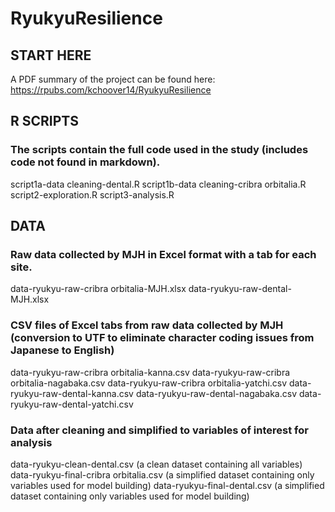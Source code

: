 # RyukyuResilience

## START HERE
A PDF summary of the project can be found here: https://rpubs.com/kchoover14/RyukyuResilience

## R SCRIPTS
### The scripts contain the full code used in the study (includes code not found in markdown).
script1a-data cleaning-dental.R
script1b-data cleaning-cribra orbitalia.R
script2-exploration.R
script3-analysis.R

## DATA
### Raw data collected by MJH in Excel format with a tab for each site.
data-ryukyu-raw-cribra orbitalia-MJH.xlsx
data-ryukyu-raw-dental-MJH.xlsx

### CSV files of Excel tabs from raw data collected by MJH (conversion to UTF to eliminate character coding issues from Japanese to English)
data-ryukyu-raw-cribra orbitalia-kanna.csv
data-ryukyu-raw-cribra orbitalia-nagabaka.csv
data-ryukyu-raw-cribra orbitalia-yatchi.csv
data-ryukyu-raw-dental-kanna.csv
data-ryukyu-raw-dental-nagabaka.csv
data-ryukyu-raw-dental-yatchi.csv

### Data after cleaning and simplified to variables of interest for analysis
data-ryukyu-clean-dental.csv (a clean dataset containing all variables)
data-ryukyu-final-cribra orbitalia.csv (a simplified dataset containing only variables used for model building)
data-ryukyu-final-dental.csv (a simplified dataset containing only variables used for model building)
